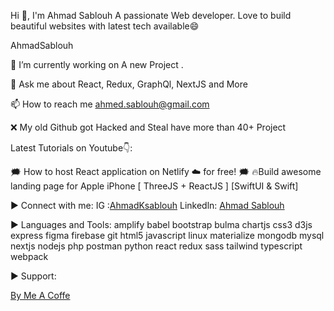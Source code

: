 
Hi 👋, I'm Ahmad Sablouh
A passionate Web developer. Love to build beautiful websites with latest tech available😄

AhmadSablouh

🔭 I’m currently working on A new Project .

💬 Ask me about React, Redux, GraphQl, NextJS and More

📫 How to reach me ahmed.sablouh@gmail.com

❌ My old Github got Hacked and Steal have more than 40+ Project 

Latest Tutorials on Youtube👇:

🗯 How to host React application on Netlify ☁ for free!
🗯 🔥Build awesome landing page for Apple iPhone [ ThreeJS + ReactJS ] [SwiftUI & Swift]


▶ Connect with me:
IG :[AhmadKsablouh](https://www.instagram.com/ahmadksablouh/)
Linkedln: [Ahmad Sablouh](https://www.linkedin.com/in/ahmadksablouh)


▶ Languages and Tools:
amplify babel bootstrap bulma chartjs css3 d3js express figma firebase git html5 javascript linux materialize mongodb mysql nextjs nodejs php postman python react redux sass tailwind typescript webpack





▶ Support:

[By Me A Coffe](paypal.me/AhmadSablouh)
